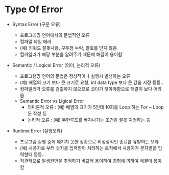 # Type Of Error

- Syntax Error (구문 오류)
    - 프로그래밍 언어에서의 문법적인 오류
    - 컴파일 타입 에러
    - (예) 키워드 잘못사용, 구두점 누락, 괄호를 닫지 않음
    - 컴파일러가 해당 부분을 알려주기 때문에 해결이 용이함

- Semantic / Logical Error (의미, 논리적 오류)
    - 프로그램밍 언어의 문법은 정상적이나 실행시 발생하는 오류
    - (예) 배열의 크기 보다 큰 크기로 요청, int data type 보다 큰 값을 지정 등등..
    - 컴파일러가 오류를 검출하지 않으므로 코더가 찾아야함으로 해결이 보다 어려움
    - Semantic Error vs Ligical Error
        - 의미론적 오류 : (예) 배열의 크기가 5인데 10회를 Loop 하는 For ~ Loop 문 작성 등
        - 논리적 오류 : (예) 무한루프를 빠져나가는 조건을 잘못 지정하는 등  

- Runtime Error (실행오류)
  - 프로그램 실행 중에 예기치 못한 상황으로 비정상적인 종료를 유발하는 오류
  - (예) 사용자로 부터 숫자를 입력받아 처리하는 로직에서 사용자가 문자열을 입력할때 등등..
  - 직관적으로 발생원인을 추적하기 비교적 용이하여 경험에 의하여 해결이 용이함
